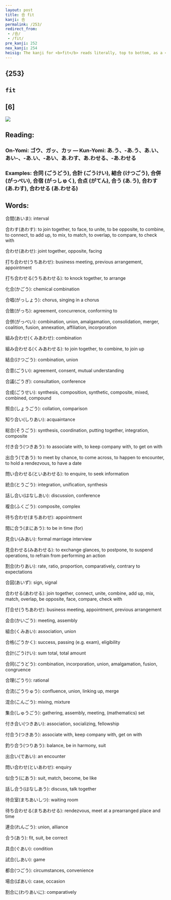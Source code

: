 ```yaml
---
layout: post
title: 合 fit
kanji: 合
permalink: /253/
redirect_from:
 - /合/
 - /fit/
pre_kanji: 252
nex_kanji: 254
heisig: The kanji for <b>fit</b> reads literally, top to bottom, as a <i>meeting</i> of <i>mouths</i>&nbsp;- which is a rather descriptive way of speaking of a romantic kiss. We all know what happens when there is no meeting of minds and when people's ideas don't <b>fit</b>&nbsp;with one another. But this kanji invites us to imagine what would happened to the romance of a certain unfortunate couple whose <i>mouths</i> didn't <b>fit</b>.
---
```


## {253}

## `fit`

## [6]

<div class="stroke"><img src="E59088.png" /></div>

## Reading:

### On-Yomi: ゴウ、ガッ、カッ &mdash; Kun-Yomi: あ.う、-あ.う、あ.い、あい-、-あ.い、-あい、あ.わす、あ.わせる、-あ.わせる

### Examples: 合同 (ごうどう), 合計 (ごうけい), 結合 (けつごう), 合併 (がっぺい), 合宿 (がっしゅく), 合点 (がてん), 合う (あ.う), 合わす (あ.わす), 合わせる (あ.わせる)

## Words:

合間(あいま): interval

合わす(あわす): to join together, to face, to unite, to be opposite, to combine, to connect, to add up, to mix, to match, to overlap, to compare, to check with

合わせ(あわせ): joint together, opposite, facing

打ち合わせ(うちあわせ): business meeting, previous arrangement, appointment

打ち合わせる(うちあわせる): to knock together, to arrange

化合(かごう): chemical combination

合唱(がっしょう): chorus, singing in a chorus

合致(がっち): agreement, concurrence, conforming to

合併(がっぺい): combination, union, amalgamation, consolidation, merger, coalition, fusion, annexation, affiliation, incorporation

組み合わせ(くみあわせ): combination

組み合わせる(くみあわせる): to join together, to combine, to join up

結合(けつごう): combination, union

合意(ごうい): agreement, consent, mutual understanding

合議(ごうぎ): consultation, conference

合成(ごうせい): synthesis, composition, synthetic, composite, mixed, combined, compound

照合(しょうごう): collation, comparison

知り合い(しりあい): acquaintance

総合(そうごう): synthesis, coordination, putting together, integration, composite

付き合う(つきあう): to associate with, to keep company with, to get on with

出合う(であう): to meet by chance, to come across, to happen to encounter, to hold a rendezvous, to have a date

問い合わせる(といあわせる): to enquire, to seek information

統合(とうごう): integration, unification, synthesis

話し合い(はなしあい): discussion, conference

複合(ふくごう): composite, complex

待ち合わせ(まちあわせ): appointment

間に合う(まにあう): to be in time (for)

見合い(みあい): formal marriage interview

見合わせる(みあわせる): to exchange glances, to postpone, to suspend operations, to refrain from performing an action

割合(わりあい): rate, ratio, proportion, comparatively, contrary to expectations

合図(あいず): sign, signal

合わせる(あわせる): join together, connect, unite, combine, add up, mix, match, overlap, be opposite, face, compare, check with

打合せ(うちあわせ): business meeting, appointment, previous arrangement

会合(かいごう): meeting, assembly

組合(くみあい): association, union

合格(ごうかく): success, passing (e.g. exam), eligibility

合計(ごうけい): sum total, total amount

合同(ごうどう): combination, incorporation, union, amalgamation, fusion, congruence

合理(ごうり): rational

合流(ごうりゅう): confluence, union, linking up, merge

混合(こんごう): mixing, mixture

集合(しゅうごう): gathering, assembly, meeting, (mathematics) set

付き合い(つきあい): association, socializing, fellowship

付合う(つきあう): associate with, keep company with, get on with

釣り合う(つりあう): balance, be in harmony, suit

出合い(であい): an encounter

問い合わせ(といあわせ): enquiry

似合う(にあう): suit, match, become, be like

話し合う(はなしあう): discuss, talk together

待合室(まちあいしつ): waiting room

待ち合わせる(まちあわせる): rendezvous, meet at a prearranged place and time

連合(れんごう): union, alliance

合う(あう): fit, suit, be correct

具合(ぐあい): condition

試合(しあい): game

都合(つごう): circumstances, convenience

場合(ばあい): case, occasion

割合に(わりあいに): comparatively
